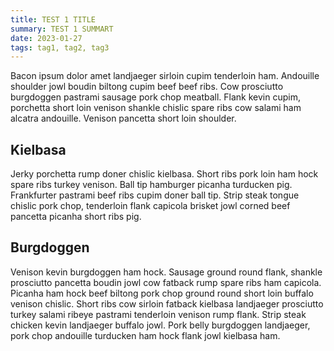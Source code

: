 ```yaml
---
title: TEST 1 TITLE
summary: TEST 1 SUMMART
date: 2023-01-27
tags: tag1, tag2, tag3
---
```


Bacon ipsum dolor amet landjaeger sirloin cupim tenderloin ham. Andouille shoulder jowl boudin biltong cupim beef beef ribs. Cow prosciutto burgdoggen pastrami sausage pork chop meatball. Flank kevin cupim, porchetta short loin venison shankle chislic spare ribs cow salami ham alcatra andouille. Venison pancetta short loin shoulder.

## Kielbasa

Jerky porchetta rump doner chislic kielbasa. Short ribs pork loin ham hock spare ribs turkey venison. Ball tip hamburger picanha turducken pig. Frankfurter pastrami beef ribs cupim doner ball tip. Strip steak tongue chislic pork chop, tenderloin flank capicola brisket jowl corned beef pancetta picanha short ribs pig.

## Burgdoggen

Venison kevin burgdoggen ham hock. Sausage ground round flank, shankle prosciutto pancetta boudin jowl cow fatback rump spare ribs ham capicola. Picanha ham hock beef biltong pork chop ground round short loin buffalo venison chislic. Short ribs cow sirloin fatback kielbasa landjaeger prosciutto turkey salami ribeye pastrami tenderloin venison rump flank. Strip steak chicken kevin landjaeger buffalo jowl. Pork belly burgdoggen landjaeger, pork chop andouille turducken ham hock flank jowl kielbasa ham.

